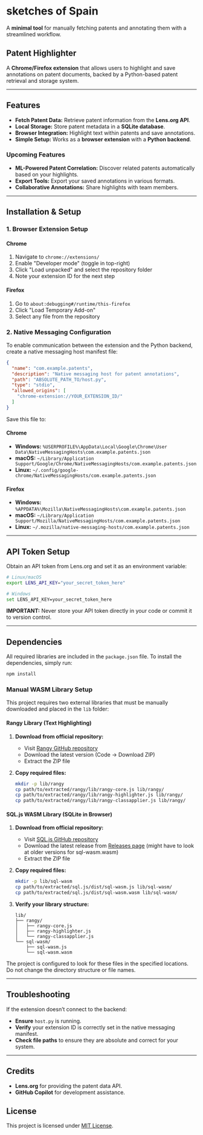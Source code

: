 # sketches of Spain

A **minimal tool** for manually fetching patents and annotating them with a streamlined workflow.

## **Patent Highlighter**

A **Chrome/Firefox extension** that allows users to highlight and save annotations on patent documents, backed by a Python-based patent retrieval and storage system.

---

## **Features**

- **Fetch Patent Data:** Retrieve patent information from the **Lens.org API**.
- **Local Storage:** Store patent metadata in a **SQLite database**.
- **Browser Integration:** Highlight text within patents and save annotations.
- **Simple Setup:** Works as a **browser extension** with a **Python backend**.

### **Upcoming Features**

- **ML-Powered Patent Correlation:** Discover related patents automatically based on your highlights.
- **Export Tools:** Export your saved annotations in various formats.
- **Collaborative Annotations:** Share highlights with team members.

---

## **Installation & Setup**

### **1. Browser Extension Setup**

#### **Chrome**

1. Navigate to `chrome://extensions/`
2. Enable "Developer mode" (toggle in top-right)
3. Click "Load unpacked" and select the repository folder
4. Note your extension ID for the next step

#### **Firefox**

1. Go to `about:debugging#/runtime/this-firefox`
2. Click "Load Temporary Add-on"
3. Select any file from the repository

### **2. Native Messaging Configuration**

To enable communication between the extension and the Python backend, create a native messaging host manifest file:

```json
{
  "name": "com.example.patents",
  "description": "Native messaging host for patent annotations",
  "path": "ABSOLUTE_PATH_TO/host.py",
  "type": "stdio",
  "allowed_origins": [
    "chrome-extension://YOUR_EXTENSION_ID/"
  ]
}
```

Save this file to:

#### **Chrome**

- **Windows:** `%USERPROFILE%\AppData\Local\Google\Chrome\User Data\NativeMessagingHosts\com.example.patents.json`
- **macOS:** `~/Library/Application Support/Google/Chrome/NativeMessagingHosts/com.example.patents.json`
- **Linux:** `~/.config/google-chrome/NativeMessagingHosts/com.example.patents.json`

#### **Firefox**

- **Windows:** `%APPDATA%\Mozilla\NativeMessagingHosts\com.example.patents.json`
- **macOS:** `~/Library/Application Support/Mozilla/NativeMessagingHosts/com.example.patents.json`
- **Linux:** `~/.mozilla/native-messaging-hosts/com.example.patents.json`

---

## API Token Setup

Obtain an API token from Lens.org and set it as an environment variable:

```bash
# Linux/macOS
export LENS_API_KEY="your_secret_token_here"

# Windows
set LENS_API_KEY=your_secret_token_here
```

**IMPORTANT:** Never store your API token directly in your code or commit it to version control.

---

## **Dependencies**

All required libraries are included in the `package.json` file. To install the dependencies, simply run:

```bash
npm install
```

### **Manual WASM Library Setup**

This project requires two external libraries that must be manually downloaded and placed in the `lib` folder:

#### **Rangy Library (Text Highlighting)**

1. **Download from official repository:**
   - Visit [Rangy GitHub repository](https://github.com/timdown/rangy)
   - Download the latest version (Code → Download ZIP)
   - Extract the ZIP file

2. **Copy required files:**
   ```bash
   mkdir -p lib/rangy
   cp path/to/extracted/rangy/lib/rangy-core.js lib/rangy/
   cp path/to/extracted/rangy/lib/rangy-highlighter.js lib/rangy/
   cp path/to/extracted/rangy/lib/rangy-classapplier.js lib/rangy/
   ```

#### **SQL.js WASM Library (SQLite in Browser)**

1. **Download from official repository:**
   - Visit [SQL.js GitHub repository](https://github.com/sql-js/sql.js)
   - Download the latest release from [Releases page](https://github.com/sql-js/sql.js/releases) (might have to look at older versions for sql-wasm.wasm)
   - Extract the ZIP file

2. **Copy required files:**
   ```bash
   mkdir -p lib/sql-wasm
   cp path/to/extracted/sql.js/dist/sql-wasm.js lib/sql-wasm/
   cp path/to/extracted/sql.js/dist/sql-wasm.wasm lib/sql-wasm/
   ```

3. **Verify your library structure:**
   ```
   lib/
   ├── rangy/
   │   ├── rangy-core.js
   │   ├── rangy-highlighter.js
   │   └── rangy-classapplier.js
   └── sql-wasm/
       ├── sql-wasm.js
       └── sql-wasm.wasm
   ```
The project is configured to look for these files in the specified locations. Do not change the directory structure or file names.

---

## **Troubleshooting**

If the extension doesn’t connect to the backend:

- **Ensure** `host.py` is running.
- **Verify** your extension ID is correctly set in the native messaging manifest.
- **Check file paths** to ensure they are absolute and correct for your system.

---

## **Credits**

- **Lens.org** for providing the patent data API.
- **GitHub Copilot** for development assistance.

## **License**

This project is licensed under [MIT License](LICENSE).

